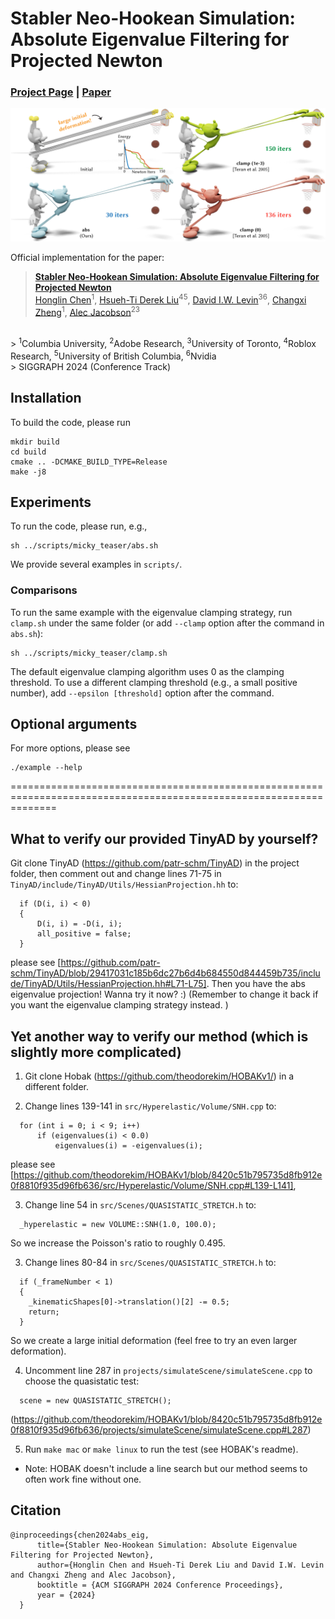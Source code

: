 # Stabler Neo-Hookean Simulation: Absolute Eigenvalue Filtering for Projected Newton

### [Project Page](https://www.cs.columbia.edu/cg/local-deformation/)  | [Paper](https://arxiv.org/abs/2306.06550)

<img src="https://github.com/honglin-c/abs-eval/blob/main/.github/images/teaser.png" width="800">

Official implementation for the paper:
> **[Stabler Neo-Hookean Simulation: Absolute Eigenvalue Filtering for Projected Newton](https://www.cs.columbia.edu/cg/local-deformation/)**  
> [Honglin Chen](https://www.cs.columbia.edu/~honglinchen/)<sup>1</sup>, 
[Hsueh-Ti Derek Liu](https://www.dgp.toronto.edu/~hsuehtil/)<sup>4</sup><sup>5</sup>, 
[David I.W. Levin](http://www.cs.toronto.edu/~diwlevin/)<sup>3</sup><sup>6</sup>, 
[Changxi Zheng](http://www.cs.columbia.edu/~cxz/)<sup>1</sup>, 
[Alec Jacobson](https://www.cs.toronto.edu/~jacobson/)<sup>2</sup><sup>3</sup>
<br>
> <sup>1</sup>Columbia University, <sup>2</sup>Adobe Research, <sup>3</sup>University of Toronto,  <sup>4</sup>Roblox Research,  <sup>5</sup>University of British Columbia, <sup>6</sup>Nvidia <br>
> SIGGRAPH 2024 (Conference Track)


## Installation
To build the code, please run
```
mkdir build
cd build
cmake .. -DCMAKE_BUILD_TYPE=Release
make -j8
```

## Experiments

To run the code, please run, e.g.,
```
sh ../scripts/micky_teaser/abs.sh
```
We provide several examples in `scripts/`. 

### Comparisons
To run the same example with the eigenvalue clamping strategy, run `clamp.sh` under the same folder (or add `--clamp` option after the command in `abs.sh`):
```
sh ../scripts/micky_teaser/clamp.sh
```
The default eigenvalue clamping algorithm uses 0 as the clamping threshold. To use a different clamping threshold (e.g., a small positive number), add `--epsilon [threshold]` option after the command. 

## Optional arguments

For more options, please see
```
./example --help
```

====================================================================================================================

## What to verify our provided TinyAD by yourself?

Git clone TinyAD (https://github.com/patr-schm/TinyAD) in the project folder,
then comment out and change lines 71-75 in `TinyAD/include/TinyAD/Utils/HessianProjection.hh` to:
```
  if (D(i, i) < 0)
  {
      D(i, i) = -D(i, i);
      all_positive = false;
  }
```
please see [https://github.com/patr-schm/TinyAD/blob/29417031c185b6dc27b6d4b684550d844459b735/include/TinyAD/Utils/HessianProjection.hh#L71-L75].
Then you have the abs eigenvalue projection! Wanna try it now? :)
(Remember to change it back if you want the eigenvalue clamping strategy instead. )

## Yet another way to verify our method (which is slightly more complicated)

1. Git clone Hobak (https://github.com/theodorekim/HOBAKv1/) in a different folder.

2. Change lines 139-141 in `src/Hyperelastic/Volume/SNH.cpp` to:
```
  for (int i = 0; i < 9; i++)
      if (eigenvalues(i) < 0.0)
          eigenvalues(i) = -eigenvalues(i);  
```
please see [https://github.com/theodorekim/HOBAKv1/blob/8420c51b795735d8fb912e0f8810f935d96fb636/src/Hyperelastic/Volume/SNH.cpp#L139-L141],

3. Change line 54 in `src/Scenes/QUASISTATIC_STRETCH.h` to:
```
  _hyperelastic = new VOLUME::SNH(1.0, 100.0);
```
So we increase the Poisson's ratio to roughly 0.495.

3. Change lines 80-84 in `src/Scenes/QUASISTATIC_STRETCH.h` to:
```
  if (_frameNumber < 1)
  {
    _kinematicShapes[0]->translation()[2] -= 0.5;
    return;
  }
```
So we create a large initial deformation (feel free to try an even larger deformation).

4. Uncomment line 287 in `projects/simulateScene/simulateScene.cpp` to choose the quasistatic test:
```
  scene = new QUASISTATIC_STRETCH();
```
(https://github.com/theodorekim/HOBAKv1/blob/8420c51b795735d8fb912e0f8810f935d96fb636/projects/simulateScene/simulateScene.cpp#L287)

5. Run `make mac` or `make linux` to run the test (see HOBAK's readme).

* Note: HOBAK doesn't include a line search but our method seems to often work fine without one.


## Citation
```
@inproceedings{chen2024abs_eig,
      title={Stabler Neo-Hookean Simulation: Absolute Eigenvalue Filtering for Projected Newton},
      author={Honglin Chen and Hsueh-Ti Derek Liu and David I.W. Levin and Changxi Zheng and Alec Jacobson},
      booktitle = {ACM SIGGRAPH 2024 Conference Proceedings},
      year = {2024}
  }
```